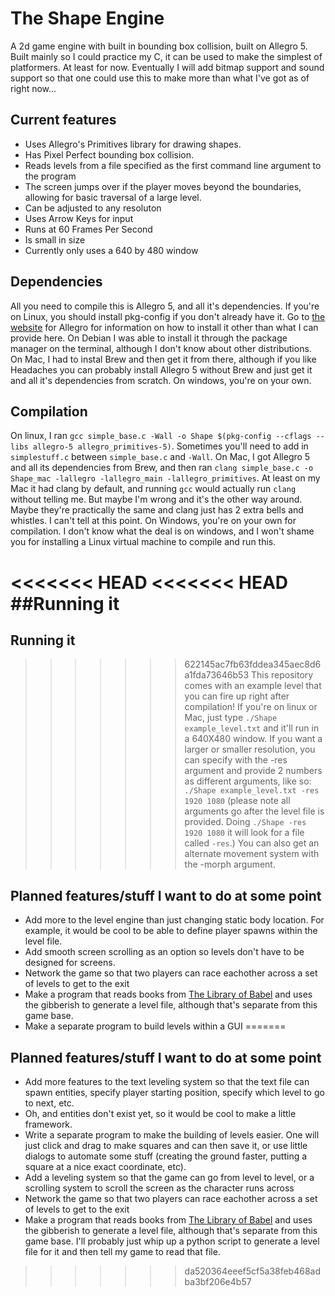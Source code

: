 # The Shape Engine
A 2d game engine with built in bounding box collision, built on Allegro 5.
Built mainly so I could practice my C, it can be used to make the simplest of platformers. At least for now. Eventually I will add bitmap support and sound support so that one could use this to make more than what I've got as of right now...

## Current features
* Uses Allegro's Primitives library for drawing shapes.
* Has Pixel Perfect bounding box collision.
* Reads levels from a file specified as the first command line argument to the program
* The screen jumps over if the player moves beyond the boundaries, allowing for basic traversal of a large level.
* Can be adjusted to any resoluton
* Uses Arrow Keys for input
* Runs at 60 Frames Per Second
* Is small in size
* Currently only uses a 640 by 480 window

## Dependencies
All you need to compile this is Allegro 5, and all it's dependencies. If you're on Linux, you should install pkg-config if you don't already have it. Go to [the website](liballeg.org) for Allegro for information on how to install it other than what I can provide here. On Debian I was able to install it through the package manager on the terminal, although I don't know about other distributions. On Mac, I had to instal Brew and then get it from there, although if you like Headaches you can probably install Allegro 5 without Brew and just get it and all it's dependencies from scratch. On windows, you're on your own.

## Compilation
On linux, I ran `gcc simple_base.c -Wall -o Shape $(pkg-config --cflags --libs allegro-5 allegro_primitives-5)`. Sometimes you'll need to add in `simplestuff.c` between `simple_base.c` and `-Wall`.
On Mac, I got Allegro 5 and all its dependencies from Brew, and then ran `clang simple_base.c -o Shape_mac -lallegro -lallegro_main -lallegro_primitives`. At least on my Mac it had clang by default, and running `gcc` would actually run `clang` without telling me. But maybe I'm wrong and it's the other way around. Maybe they're practically the same and clang just has 2 extra bells and whistles. I can't tell at this point.
On Windows, you're on your own for compilation. I don't know what the deal is on windows, and I won't shame you for installing a Linux virtual machine to compile and run this.

<<<<<<< HEAD
<<<<<<< HEAD
##Running it
=======
## Running it
>>>>>>> 622145ac7fb63fddea345aec8d6a1fda73646b53
This repository comes with an example level that you can fire up right after compilation! If you're on linux or Mac, just type `./Shape example_level.txt` and it'll run in a 640X480 window. If you want a larger or smaller resolution, you can specify with the -res argument and provide 2 numbers as different arguments, like so:
`./Shape example_level.txt -res 1920 1080` (please note all arguments go after the level file is provided. Doing `./Shape -res 1920 1080` it will look for a file called `-res`.)
You can also get an alternate movement system with the -morph argument.

## Planned features/stuff I want to do at some point
* Add more to the level engine than just changing static body location. For example, it would be cool to be able to define player spawns within the level file.
* Add smooth screen scrolling as an option so levels don't have to be designed for screens.
* Network the game so that two players can race eachother across a set of levels to get to the exit
* Make a program that reads books from [The Library of Babel](http://www.libraryofbabel.info) and uses the gibberish to generate a level file, although that's separate from this game base. 
* Make a separate program to build levels within a GUI
=======
## Planned features/stuff I want to do at some point
* Add more features to the text leveling system so that the text file can spawn entities, specify player starting position, specify which level to go to next, etc.
* Oh, and entities don't exist yet, so it would be cool to make a little framework.
* Write a separate program to make the building of levels easier. One will just click and drag to make squares and can then save it, or use little dialogs to automate some stuff (creating the ground faster, putting a square at a nice exact coordinate, etc).
* Add a leveling system so that the game can go from level to level, or a scrolling system to scroll the screen as the character runs across
* Network the game so that two players can race eachother across a set of levels to get to the exit
* Make a program that reads books from [The Library of Babel](libraryofbabel.info) and uses the gibberish to generate a level file, although that's separate from this game base. I'll probably just whip up a python script to generate a level file for it and then tell my game to read that file. 
>>>>>>> da520364eeef5cf5a38feb468adba3bf206e4b57
